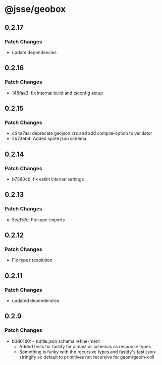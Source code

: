 # @jsse/geobox

## 0.2.17

### Patch Changes

- update dependencies

## 0.2.16

### Patch Changes

- 145faa3: fix internal build and tsconfig setup

## 0.2.15

### Patch Changes

- c64a7aa: deprecate geojson crs and add compile-option to validator
- 2b73eb4: Added sprite json schema

## 0.2.14

### Patch Changes

- b7380cb: fix eslint internal settings

## 0.2.13

### Patch Changes

- 5ec157c: Fix type-imports

## 0.2.12

### Patch Changes

- Fix types resolution

## 0.2.11

### Patch Changes

- updated dependencies

## 0.2.9

### Patch Changes

- b3d61d0: - (u)tile.json schema refine-ment
  - Added tests for fastify for almost all schemas as response types
  - Something is funky with the recursive types and fastify's fast-json-stringify so default to primitives not recursive for geom/geom-coll
